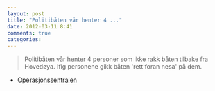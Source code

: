 ```yaml
---
layout: post
title: "Politibåten vår henter 4 ..."
date: 2012-03-11 8:41
comments: true
categories: 
---
```

> Politibåten vår henter 4 personer som ikke rakk båten tilbake fra Hovedøya. Iflg personene gikk båten 'rett foran nesa' på dem. 
- [Operasjonssentralen](https://twitter.com/oslopolitiops/status/178883269436248064)
